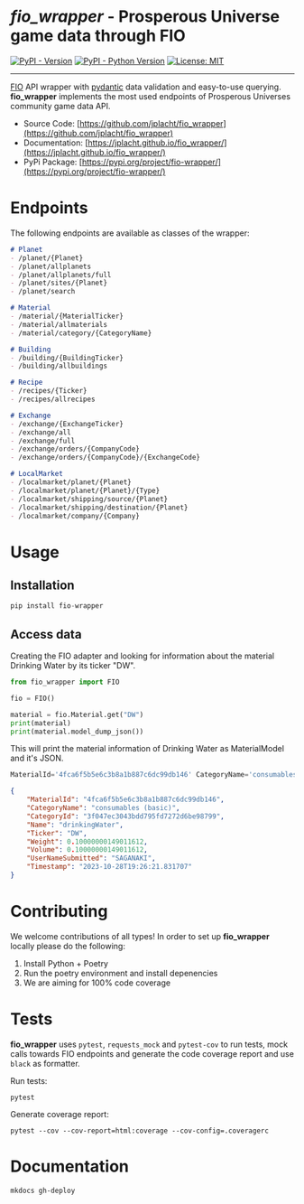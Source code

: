 # *fio_wrapper* - Prosperous Universe game data through FIO

[![PyPI - Version](https://img.shields.io/pypi/v/fio-wrapper.svg)](https://pypi.org/project/fio-wrapper)
[![PyPI - Python Version](https://img.shields.io/pypi/pyversions/fio-wrapper.svg)](https://pypi.org/project/fio-wrapper)
[![License: MIT](https://img.shields.io/badge/license-MIT-C06524)](https://github.com/jplacht/fio_wrapper/blob/master/LICENSE.md)

---

[FIO](https://doc.fnar.net/) API wrapper with [pydantic](https://github.com/pydantic/pydantic) data validation and easy-to-use querying. **fio_wrapper** implements the most used endpoints of Prosperous Universes community game data API.

- Source Code: [https://github.com/jplacht/fio_wrapper](https://github.com/jplacht/fio_wrapper)
- Documentation: [https://jplacht.github.io/fio_wrapper/](https://jplacht.github.io/fio_wrapper/)
- PyPi Package: [https://pypi.org/project/fio-wrapper/](https://pypi.org/project/fio-wrapper/)

# Endpoints
The following endpoints are available as classes of the wrapper:
```markdown
# Planet
- /planet/{Planet}
- /planet/allplanets
- /planet/allplanets/full
- /planet/sites/{Planet}
- /planet/search

# Material
- /material/{MaterialTicker}
- /material/allmaterials
- /material/category/{CategoryName}

# Building
- /building/{BuildingTicker}
- /building/allbuildings

# Recipe
- /recipes/{Ticker}
- /recipes/allrecipes

# Exchange
- /exchange/{ExchangeTicker}
- /exchange/all
- /exchange/full
- /exchange/orders/{CompanyCode}
- /exchange/orders/{CompanyCode}/{ExchangeCode}

# LocalMarket
- /localmarket/planet/{Planet}
- /localmarket/planet/{Planet}/{Type}
- /localmarket/shipping/source/{Planet}
- /localmarket/shipping/destination/{Planet}
- /localmarket/company/{Company}

```


# Usage
## Installation
```python
pip install fio-wrapper
```

## Access data
Creating the FIO adapter and looking for information about the material Drinking Water by its ticker "DW".
```python
from fio_wrapper import FIO

fio = FIO()

material = fio.Material.get("DW")
print(material)
print(material.model_dump_json())
```

This will print the material information of Drinking Water as MaterialModel and it's JSON.
```python
MaterialId='4fca6f5b5e6c3b8a1b887c6dc99db146' CategoryName='consumables (basic)' CategoryId='3f047ec3043bdd795fd7272d6be98799' Name='drinkingWater' Ticker='DW' Weight=0.10000000149011612 Volume=0.10000000149011612 UserNameSubmitted='SAGANAKI' Timestamp=datetime.datetime(2023, 10, 28, 19, 26, 21, 831707)
```

```json
{
    "MaterialId": "4fca6f5b5e6c3b8a1b887c6dc99db146",
    "CategoryName": "consumables (basic)",
    "CategoryId": "3f047ec3043bdd795fd7272d6be98799",
    "Name": "drinkingWater",
    "Ticker": "DW",
    "Weight": 0.10000000149011612,
    "Volume": 0.10000000149011612,
    "UserNameSubmitted": "SAGANAKI",
    "Timestamp": "2023-10-28T19:26:21.831707"
}
```

# Contributing

We welcome contributions of all types! In order to set up **fio_wrapper** locally please do the following:

1. Install Python + Poetry
2. Run the poetry environment and install depenencies
3. We are aiming for 100% code coverage

# Tests

**fio_wrapper** uses `pytest`, `requests_mock` and `pytest-cov` to run tests, mock calls towards FIO endpoints and generate the code coverage report and use `black` as formatter.

Run tests:
```shell
pytest 
```

Generate coverage report:
```shell
pytest --cov --cov-report=html:coverage --cov-config=.coveragerc
```

# Documentation

```shell
mkdocs gh-deploy 
```